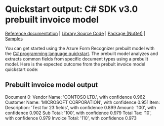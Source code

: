 # Quickstart output: C# SDK v3.0 prebuilt invoice model

[Reference documentation](https://docs.microsoft.com/dotnet/api/azure.ai.formrecognizer.documentanalysis?view=azure-dotnet-preview&preserve-view=true) | [Library Source Code](https://github.com/Azure/azure-sdk-for-net/tree/Azure.AI.FormRecognizer_4.0.0-beta.3/sdk/formrecognizer/Azure.AI.FormRecognizer/) | [Package (NuGet)](https://www.nuget.org/packages/Azure.AI.FormRecognizer/4.0.0-beta.3) | [Samples](https://github.com/Azure/azure-sdk-for-net/blob/main/sdk/formrecognizer/Azure.AI.FormRecognizer/samples/README.md)

You can get started using the Azure Form Recognizer prebuilt model with the [C# programming language quickstart](https://docs.microsoft.com/azure/applied-ai-services/form-recognizer/quickstarts/try-v3-csharp-sdk#prebuilt-model). The prebuilt model analyzes and extracts common fields from specific document types using a prebuilt model. Here is the expected outcome from the prebult invoice model quickstart code:

## Prebuilt invoice model output

Document 0:
Vendor Name: 'CONTOSO LTD.', with confidence 0.962
Customer Name: 'MICROSOFT CORPORATION', with confidence 0.951
Item:
  Description: 'Test for 23 fields', with confidence 0.899
  Amount: '100', with confidence 0.902
Sub Total: '100', with confidence 0.979
Total Tax: '10', with confidence 0.979
Invoice Total: '110', with confidence 0.973
